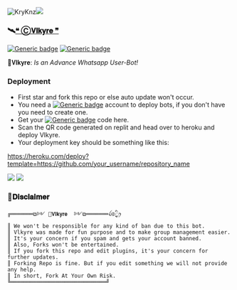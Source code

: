 <img align="centre" src="https://img.shields.io/badge/Made%20for-VSCode-1f425f.svg" alt="KryKnz"/><img align="centre" src="https://img.shields.io/badge/Maintained%3F-yes-green.svg"/>

### 🛰️[❝   Ⓒ𝐕𝐥𝐤𝐲𝐫𝐞   ❞](https://VlkyreAI.krakinzkon.repl.co/) 
[![Generic badge](https://img.shields.io/badge/🌐WEBSITE-white.svg)](https://VlkyreAI.krakinzkon.repl.co/)
[![Generic badge](https://img.shields.io/badge/⛱️GROUPS-darkgreen.svg)](https://VlkyreAI.krakinzkon.repl.co/)


🦋𝐕𝐥𝐤𝐲𝐫𝐞: _Is an Advance Whatsapp User-Bot!_
### **Deployment**
- First star and fork this repo or else auto update won't occur.
- You need a [![Generic badge](https://img.shields.io/badge/🚀_HEROKU-purple.svg)](https://heroku.com) account to deploy bots, if you don't have you need to create one.
- Get your [![Generic badge](https://img.shields.io/badge/Vlkyre_Session-blue.svg)](replit.com/@krakinz/Vlkyre) code here.
- Scan the QR code generated on replit and head over to heroku and deploy Vlkyre.
- Your deployment key should be something like this:

https://heroku.com/deploy?template=https://github.com/your_username/repository_name


<img img src="https://i.postimg.cc/KzKjcD50/vlkUvar.gif" />

<img img src="https://i.postimg.cc/bvNFpKfH/image.gif" />

### 🍂𝐃𝐢𝐬𝐜𝐥𝐚𝐢𝐦𝐞𝐫

```
╔═══════⧉༻ 🦋𝐕𝐥𝐤𝐲𝐫𝐞  ༻⧉═══════ꪶ࿋྄ིᤢꫂ
║ We won't be responsible for any kind of ban due to this bot.
║ Vlkyre was made for fun purpose and to make group management easier.
║ It's your concern if you spam and gets your account banned.
║ Also, Forks won't be entertained.
║ If you fork this repo and edit plugins, it's your concern for further updates.
║ Forking Repo is fine. But if you edit something we will not provide any help.
║ In short, Fork At Your Own Risk.
╚══════════════════════════════╝
```
